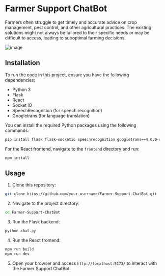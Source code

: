 

# Farmer Support ChatBot
Farmers often struggle to get timely and accurate advice on crop management, pest control, and other agricultural practices. The existing solutions might not always be tailored to their specific needs or may be difficult to access, leading to suboptimal farming decisions.

![image](https://github.com/user-attachments/assets/bfdc2004-b2b5-4784-8507-c84b0a26033f)



## Installation

To run the code in this project, ensure you have the following dependencies:

-   Python 3
-   Flask
-   React
-   Socket IO
-   SpeechRecognition (for speech recognition)
-   Googletrans (for language translation)

You can install the required Python packages using the following commands:

```bash
pip install flask flask-socketio speechrecognition googletrans==4.0.0-rc1
```

For the React frontend, navigate to the `frontend` directory and run:

```bash
npm install
```

## Usage

1.  Clone this repository:

```bash
git clone https://github.com/your-username/Farmer-Support-ChatBot.git
```

2.  Navigate to the project directory:

```bash
cd Farmer-Support-ChatBot
```

3.  Run the Flask backend:

```bash
python chat.py
``` 

4.  Run the React frontend:

```bash
npm run build
npm run dev
```

5.  Open your browser and access `http://localhost:5173/` to interact with the Farmer Support ChatBot.
